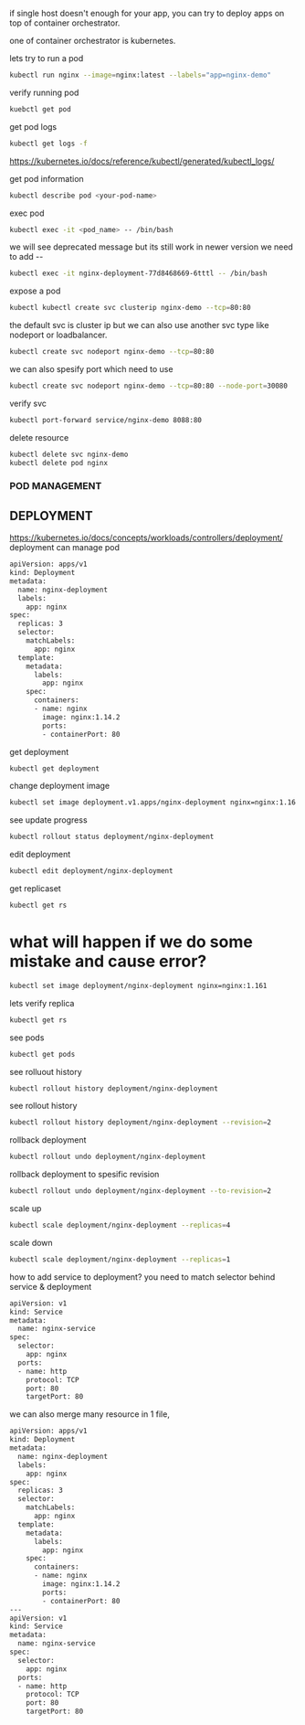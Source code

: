 if single host doesn't enough for your app, you can try to deploy apps on top of container orchestrator.

one of container orchestrator is kubernetes.

lets try to run a pod

```bash
kubectl run nginx --image=nginx:latest --labels="app=nginx-demo"
```
verify running pod
```bash
kuebctl get pod
```

get pod logs
```bash
kubectl get logs -f 
```
https://kubernetes.io/docs/reference/kubectl/generated/kubectl_logs/

get pod information
```bash
kubectl describe pod <your-pod-name>
```

exec pod 
```bash
kubectl exec -it <pod_name> -- /bin/bash
```
we will see deprecated message but its still work
in newer version we need to add -- 
```bash
kubectl exec -it nginx-deployment-77d8468669-6tttl -- /bin/bash
```

expose a pod
```bash
kubectl kubectl create svc clusterip nginx-demo --tcp=80:80
```
the default svc is cluster ip but we can also use another svc type like nodeport or loadbalancer.
```bash
kubectl create svc nodeport nginx-demo --tcp=80:80
```
we can also spesify port which need to use
```bash
kubectl create svc nodeport nginx-demo --tcp=80:80 --node-port=30080
```
verify svc 
```bash
kubectl port-forward service/nginx-demo 8088:80
```

delete resource
```bash
kubectl delete svc nginx-demo
kubectl delete pod nginx
```

### POD MANAGEMENT
## DEPLOYMENT
https://kubernetes.io/docs/concepts/workloads/controllers/deployment/
deployment can manage pod
```bash
apiVersion: apps/v1
kind: Deployment
metadata:
  name: nginx-deployment
  labels:
    app: nginx
spec:
  replicas: 3
  selector:
    matchLabels:
      app: nginx
  template:
    metadata:
      labels:
        app: nginx
    spec:
      containers:
      - name: nginx
        image: nginx:1.14.2
        ports:
        - containerPort: 80
```
get deployment
```bash
kubectl get deployment
```
change deployment image
```bash
kubectl set image deployment.v1.apps/nginx-deployment nginx=nginx:1.16.1
```
see update progress 
```bash
kubectl rollout status deployment/nginx-deployment
```
edit deployment 
```bash
kubectl edit deployment/nginx-deployment
```
get replicaset 
```bash
kubectl get rs
```

# what will happen if we do some mistake and cause error?

```bash
kubectl set image deployment/nginx-deployment nginx=nginx:1.161
```
lets verify replica 
```bash
kubectl get rs
```
see pods 
```bash
kubectl get pods
```

see rolluout history
```bash
kubectl rollout history deployment/nginx-deployment
```

see rollout history 
```bash
kubectl rollout history deployment/nginx-deployment --revision=2
```

rollback deployment
```bash
kubectl rollout undo deployment/nginx-deployment
```

rollback deployment to spesific revision
```bash
kubectl rollout undo deployment/nginx-deployment --to-revision=2
```

scale up 
```bash
kubectl scale deployment/nginx-deployment --replicas=4
```

scale down
```bash
kubectl scale deployment/nginx-deployment --replicas=1
```

how to add service to deployment?
you need to match selector behind service & deployment
```bash
apiVersion: v1
kind: Service
metadata:
  name: nginx-service
spec:
  selector:
    app: nginx
  ports:
  - name: http
    protocol: TCP
    port: 80
    targetPort: 80

```

we can also merge many resource in 1 file, 
```bash
apiVersion: apps/v1
kind: Deployment
metadata:
  name: nginx-deployment
  labels:
    app: nginx
spec:
  replicas: 3
  selector:
    matchLabels:
      app: nginx
  template:
    metadata:
      labels:
        app: nginx
    spec:
      containers:
      - name: nginx
        image: nginx:1.14.2
        ports:
        - containerPort: 80
---
apiVersion: v1
kind: Service
metadata:
  name: nginx-service
spec:
  selector:
    app: nginx
  ports:
  - name: http
    protocol: TCP
    port: 80
    targetPort: 80
```
